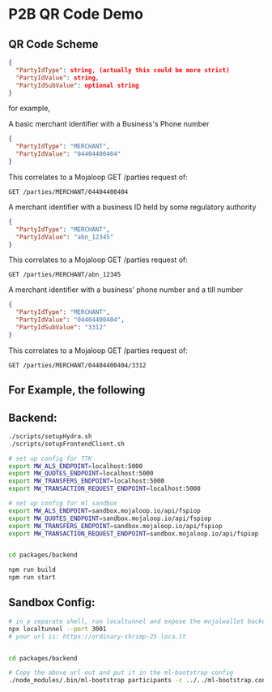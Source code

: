 # P2B QR Code Demo


## QR Code Scheme

<!-- TODO: describe the scheme and format here -->
<!-- insert references to the Mojaloop API here -->

```json
{
  "PartyIdType": string, (actually this could be more strict)
  "PartyIdValue": string,
  "PartyIdSubValue": optional string
}
```

for example,

A basic merchant identifier with a Business's Phone number
```json
{
  "PartyIdType": "MERCHANT",
  "PartyIdValue": "04404400404"
}
```

This correlates to a Mojaloop GET /parties request of:
```
GET /parties/MERCHANT/04404400404
```

A merchant identifier with a business ID held by some regulatory authority
```json
{
  "PartyIdType": "MERCHANT",
  "PartyIdValue": "abn_12345"
}
```

This correlates to a Mojaloop GET /parties request of:
```
GET /parties/MERCHANT/abn_12345
```

A merchant identifier with a business' phone number and a till number
```json
{
  "PartyIdType": "MERCHANT",
  "PartyIdValue": "04404400404",
  "PartyIdSubValue": "3312"
}
```

This correlates to a Mojaloop GET /parties request of:
```
GET /parties/MERCHANT/04404400404/3312
```


<!-- TODO: describe how to generate a demo QR following this scheme -->
<!-- eg. remove whitespace -->
<!-- eg. validate json -->
<!-- eg. copy and paste to some website -->


## For Example, the following

<!-- TODO: embed 3-5 examples here -->

## Backend:

```bash
./scripts/setupHydra.sh
./scripts/setupFrontendClient.sh

# set up config for TTK
export MW_ALS_ENDPOINT=localhost:5000
export MW_QUOTES_ENDPOINT=localhost:5000
export MW_TRANSFERS_ENDPOINT=localhost:5000
export MW_TRANSACTION_REQUEST_ENDPOINT=localhost:5000

# set up config for ml sandbox
export MW_ALS_ENDPOINT=sandbox.mojaloop.io/api/fspiop
export MW_QUOTES_ENDPOINT=sandbox.mojaloop.io/api/fspiop
export MW_TRANSFERS_ENDPOINT=sandbox.mojaloop.io/api/fspiop
export MW_TRANSACTION_REQUEST_ENDPOINT=sandbox.mojaloop.io/api/fspiop


cd packages/backend

npm run build
npm run start
```


## Sandbox Config:
```bash
# in a separate shell, run localtunnel and expose the mojalwallet backend
npx localtunnel --port 3001
# your url is: https://ordinary-shrimp-25.loca.lt


cd packages/backend

# Copy the above url out and put it in the ml-bootstrap config
./node_modules/.bin/ml-bootstrap participants -c ../../ml-bootstrap.config.json5




```
